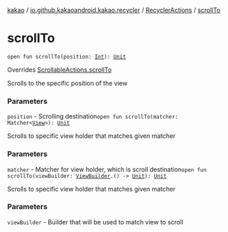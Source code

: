 [kakao](../../index.md) / [io.github.kakaoandroid.kakao.recycler](../index.md) / [RecyclerActions](index.md) / [scrollTo](./scroll-to.md)

# scrollTo

`open fun scrollTo(position: `[`Int`](https://kotlinlang.org/api/latest/jvm/stdlib/kotlin/-int/index.html)`): `[`Unit`](https://kotlinlang.org/api/latest/jvm/stdlib/kotlin/-unit/index.html)

Overrides [ScrollableActions.scrollTo](../../io.github.kakaoandroid.kakao.common.actions/-scrollable-actions/scroll-to.md)

Scrolls to the specific position of the view

### Parameters

`position` - Scrolling destination`open fun scrollTo(matcher: Matcher<`[`View`](https://developer.android.com/reference/android/view/View.html)`>): `[`Unit`](https://kotlinlang.org/api/latest/jvm/stdlib/kotlin/-unit/index.html)

Scrolls to specific view holder that matches given matcher

### Parameters

`matcher` - Matcher for view holder, which is scroll destination`open fun scrollTo(viewBuilder: `[`ViewBuilder`](../../io.github.kakaoandroid.kakao.common.builders/-view-builder/index.md)`.() -> `[`Unit`](https://kotlinlang.org/api/latest/jvm/stdlib/kotlin/-unit/index.html)`): `[`Unit`](https://kotlinlang.org/api/latest/jvm/stdlib/kotlin/-unit/index.html)

Scrolls to specific view holder that matches given matcher

### Parameters

`viewBuilder` - Builder that will be used to match view to scroll